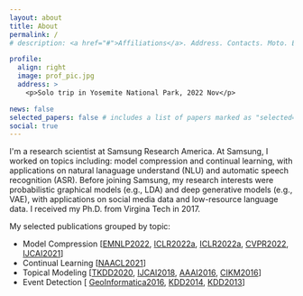 ```yaml
---
layout: about
title: About
permalink: /
# description: <a href="#">Affiliations</a>. Address. Contacts. Moto. Etc.

profile:
  align: right
  image: prof_pic.jpg
  address: >
    <p>Solo trip in Yosemite National Park, 2022 Nov</p>

news: false
selected_papers: false # includes a list of papers marked as "selected={true}"
social: true
---
```


I'm a research scientist at Samsung Research America. At Samsung, I worked on topics including: model compression and continual learning, with applications on natural lanaguage understand (NLU) and automatic speech recognition (ASR). 
Before joining Samsung, my research interests were probabilistic graphical models (e.g., LDA) and deep generative models (e.g., VAE), with applications on social media data and low-resource language data.
I received my Ph.D. from Virgina Tech in 2017. 



My selected publications grouped by topic:

- Model Compression [[EMNLP2022](/publications/#hua2022numerical),
[ICLR2022a](/publications/#hsu2022language), 
[ICLR2022a](/publications/#lou2022dictformer), 
[CVPR2022](/publications/#lou2022lite), [IJCAI2021](/publications/#zhao2021automatic)]
- Continual Learning  [[NAACL2021](/publications/#hua2022hyperparameter)]
- Topical Modeling [[TKDD2020](/publications/#hua2020probabilistic), [IJCAI2018](/publications/#hua2018social), [AAAI2016](/publications/#hua2016topical), [CIKM2016](/publications/#hua2016automatical)]
- Event Detection [ [GeoInformatica2016](/publications/#hua2016automatic),  [KDD2014](/publications/#ramakrishnan2014beating), [KDD2013](/publications/#hua2013sted)]